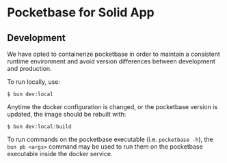 # Pocketbase for Solid App
## Development
We have opted to containerize pocketbase in order to maintain a consistent runtime environment and avoid version differences between development and production.

To run locally, use:
```
$ bun dev:local
```

Anytime the docker configuration is changed, or the pocketbase version is updated, the image should be rebuilt with:
```
$ bun dev:local:build
```

To run commands on the pocketbase executable (i.e. `pocketbase -h`), the `bun pb <args>` command may be used to run them on the pocketbase executable inside the docker service.
